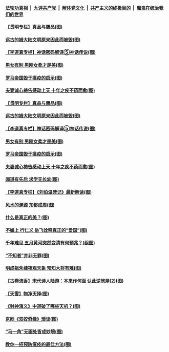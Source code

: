 

####  [法轮功真相](../../../../basic/blob/master/README.md?t=05281848) &nbsp;|&nbsp; [九评共产党](../../../../9ping.md/blob/master/README.md?t=05281848) &nbsp;|&nbsp; [解体党文化](../../../../jtdwh.md/blob/master/README.md?t=05281848)  &nbsp;|&nbsp; [共产主义的终极目的](../../../../gczydzjmd.md/blob/master/README.md?t=05281848) &nbsp;|&nbsp; [魔鬼在统治我们的世界](../../../../mgztzwmdsj.md/blob/master/README.md?t=05281848) 

#### [【贯明专栏】真品与赝品(图)](../pages/p7/934724.md?t=05281848) 

#### [远古的姆大陆文明原来因此而被毁(图)](../pages/p7/934588.md?t=05281848) 

#### [【李道真专栏】神话密码解译⑤神话传说(图)](../pages/p7/934391.md?t=05281848) 

#### [男女有别 男刚女柔才是美(图)](../pages/p7/934630.md?t=05281848) 

#### [罗马帝国毁于瘟疫的启示(图)](../pages/p7/934503.md?t=05281848) 

#### [夫妻诚心祷告感动上天 十年之疾不药而愈(图)](../pages/p7/934511.md?t=05281848) 

#### [【贯明专栏】真品与赝品(图)](../pages/p7/934724.md?t=05281848) 

#### [远古的姆大陆文明原来因此而被毁(图)](../pages/p7/934588.md?t=05281848) 

#### [【李道真专栏】神话密码解译⑤神话传说(图)](../pages/p7/934391.md?t=05281848) 

#### [男女有别 男刚女柔才是美(图)](../pages/p7/934630.md?t=05281848) 

#### [罗马帝国毁于瘟疫的启示(图)](../pages/p7/934503.md?t=05281848) 

#### [夫妻诚心祷告感动上天 十年之疾不药而愈(图)](../pages/p7/934511.md?t=05281848) 

#### [闻道有先后 求学无长幼(图)](../pages/p7/934389.md?t=05281848) 

#### [【李道真专栏】《刘伯温碑记》最新解读(图)](../pages/p7/934388.md?t=05281848) 

#### [风水的渊源 东都成周(图)](../pages/p7/934375.md?t=05281848) 

#### [什么是真正的美？(图)](../pages/p7/934153.md?t=05281848) 

#### [不媚上 行仁义 岳飞诠释真正的“爱国”(图)](../pages/p7/934361.md?t=05281848) 

#### [千年难见 五月黄河突然变清有何预兆？(组图)](../pages/p7/934210.md?t=05281848) 

#### [“不知者”并非无罪(图)](../pages/p7/934141.md?t=05281848) 

#### [明成祖朱棣夜观天象 预知大将有难(图)](../pages/p7/933743.md?t=05281848) 

#### [【古卷流香】宋代诗人陆游：本来作何面 认此逆旅屋(2)(图)](../pages/p7/934111.md?t=05281848) 

#### [【天雪】物净天择(图)](../pages/p7/934094.md?t=05281848) 

#### [《封神演义》中道破了哪些天机？(图)](../pages/p7/933740.md?t=05281848) 

#### [京剧《双姣奇缘》琐谈(图)](../pages/p7/934155.md?t=05281848) 

#### [“马一角”无画处皆成妙境(图)](../pages/p7/932390.md?t=05281848) 

#### [教你一招预防瘟疫的最佳方法(图)](../pages/p7/934075.md?t=05281848) 

